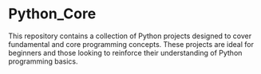 # Python_Core
This repository contains a collection of Python projects designed to cover fundamental and core programming concepts. These projects are ideal for beginners and those looking to reinforce their understanding of Python programming basics.
